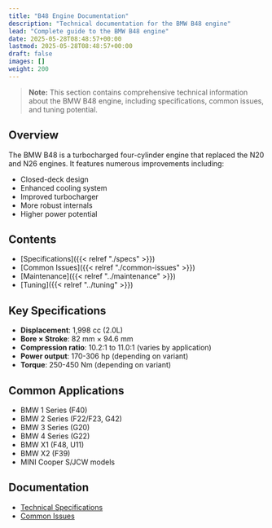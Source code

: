 ```yaml
---
title: "B48 Engine Documentation"
description: "Technical documentation for the BMW B48 engine"
lead: "Complete guide to the BMW B48 engine"
date: 2025-05-28T08:48:57+00:00
lastmod: 2025-05-28T08:48:57+00:00
draft: false
images: []
weight: 200
---
```


> **Note:** This section contains comprehensive technical information about the BMW B48 engine, including specifications, common issues, and tuning potential.

## Overview

The BMW B48 is a turbocharged four-cylinder engine that replaced the N20 and N26 engines. It features numerous improvements including:

- Closed-deck design
- Enhanced cooling system
- Improved turbocharger
- More robust internals
- Higher power potential

## Contents

- [Specifications]({{< relref "./specs" >}})
- [Common Issues]({{< relref "./common-issues" >}})
- [Maintenance]({{< relref "../maintenance" >}})
- [Tuning]({{< relref "../tuning" >}})

## Key Specifications

- **Displacement**: 1,998 cc (2.0L)
- **Bore × Stroke**: 82 mm × 94.6 mm
- **Compression ratio**: 10.2:1 to 11.0:1 (varies by application)
- **Power output**: 170-306 hp (depending on variant)
- **Torque**: 250-450 Nm (depending on variant)

## Common Applications

- BMW 1 Series (F40)
- BMW 2 Series (F22/F23, G42)
- BMW 3 Series (G20)
- BMW 4 Series (G22)
- BMW X1 (F48, U11)
- BMW X2 (F39)
- MINI Cooper S/JCW models

## Documentation

- [Technical Specifications](specs/)
- [Common Issues](issues/) 